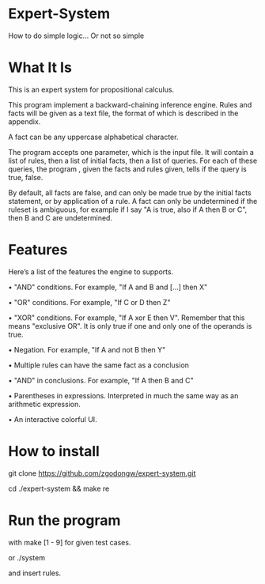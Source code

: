 # Expert-System
How to do simple logic... Or not so simple

# What It Is
This is an expert system for propositional calculus.

This program implement a backward-chaining inference engine. Rules and facts will be given
as a text file, the format of which is described in the appendix.

A fact can be any uppercase alphabetical character.

The program accepts one parameter, which is the input file. It will contain a list
of rules, then a list of initial facts, then a list of queries.
For each of these queries, the program , given the facts and rules given, tells
if the query is true, false.

By default, all facts are false, and can only be made true by the initial facts statement,
or by application of a rule.
A fact can only be undetermined if the ruleset is ambiguous,
for example if I say "A is true, also if A then B or C", then B and C are undetermined.

# Features
Here’s a list of the features the engine to supports.

• "AND" conditions. For example, "If A and B and [...] then X"

• "OR" conditions. For example, "If C or D then Z"

• "XOR" conditions. For example, "If A xor E then V". Remember that this
means "exclusive OR". It is only true if one and only one of the operands is true.

• Negation. For example, "If A and not B then Y"

• Multiple rules can have the same fact as a conclusion

• "AND" in conclusions. For example, "If A then B and C"

• Parentheses in expressions. Interpreted in much the same way as an arithmetic
expression.

• An interactive colorful UI.

# How to install

git clone https://github.com/zgodongw/expert-system.git

cd ./expert-system && make re

# Run the program

with make [1 - 9] for given test cases.

or ./system

and insert rules.
